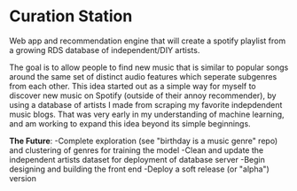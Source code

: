 # Curation Station
Web app and recommendation engine that will create a spotify playlist from a growing RDS database of independent/DIY artists.

The goal is to allow people to find new music that is similar to popular songs around the same set of distinct audio features which seperate subgenres from each other. This idea started out as a simple way for myself to discover new music on Spotify (outside of their annoy recommender), by using a database of artists I made from scraping my favorite indepdendent music blogs. That was very early in my understanding of machine learning, and am working to expand this idea beyond its simple beginnings.

**The Future**:
-Complete exploration (see "birthday is a music genre" repo) and clustering of genres for training the model
-Clean and update the independent artists dataset for deployment of database server
-Begin designing and building the front end
-Deploy a soft release (or "alpha") version

